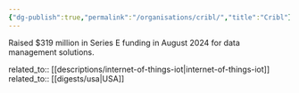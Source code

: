 ```yaml
---
{"dg-publish":true,"permalink":"/organisations/cribl/","title":"Cribl"}
---
```



Raised $319 million in Series E funding in August 2024 for data management solutions.

related_to:: [[descriptions/internet-of-things-iot\|internet-of-things-iot]]
related_to:: [[digests/usa\|USA]]
